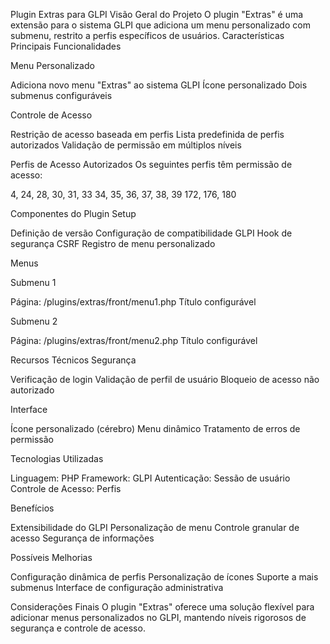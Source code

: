 Plugin Extras para GLPI
Visão Geral do Projeto
O plugin "Extras" é uma extensão para o sistema GLPI que adiciona um menu personalizado com submenu, restrito a perfis específicos de usuários.
Características Principais
Funcionalidades

Menu Personalizado

Adiciona novo menu "Extras" ao sistema GLPI
Ícone personalizado
Dois submenus configuráveis


Controle de Acesso

Restrição de acesso baseada em perfis
Lista predefinida de perfis autorizados
Validação de permissão em múltiplos níveis



Perfis de Acesso Autorizados
Os seguintes perfis têm permissão de acesso:

4, 24, 28, 30, 31, 33
34, 35, 36, 37, 38, 39
172, 176, 180

Componentes do Plugin
Setup

Definição de versão
Configuração de compatibilidade GLPI
Hook de segurança CSRF
Registro de menu personalizado

Menus

Submenu 1

Página: /plugins/extras/front/menu1.php
Título configurável


Submenu 2

Página: /plugins/extras/front/menu2.php
Título configurável



Recursos Técnicos
Segurança

Verificação de login
Validação de perfil de usuário
Bloqueio de acesso não autorizado

Interface

Ícone personalizado (cérebro)
Menu dinâmico
Tratamento de erros de permissão

Tecnologias Utilizadas

Linguagem: PHP
Framework: GLPI
Autenticação: Sessão de usuário
Controle de Acesso: Perfis

Benefícios

Extensibilidade do GLPI
Personalização de menu
Controle granular de acesso
Segurança de informações

Possíveis Melhorias

Configuração dinâmica de perfis
Personalização de ícones
Suporte a mais submenus
Interface de configuração administrativa

Considerações Finais
O plugin "Extras" oferece uma solução flexível para adicionar menus personalizados no GLPI, mantendo níveis rigorosos de segurança e controle de acesso.
